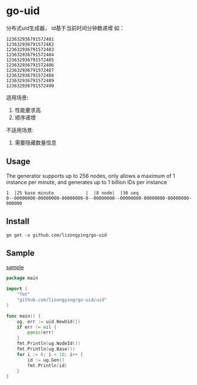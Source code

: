 # go-uid

分布式uid生成器，
id基于当前时间分钟数递增
如：

    123632936791572481
    123632936791572482
    123632936791572483
    123632936791572484
    123632936791572485
    123632936791572486
    123632936791572487
    123632936791572488
    123632936791572489
    123632936791572490

适用场景:

1. 性能要求高
2. 顺序递增

不适用场景:

1. 需要隐藏数量信息

## Usage

The generator supports up to 256 nodes,
only allows a maximum of 1 instance per minute,
and generates up to 1 billion IDs per instance

    1  |25 base minute            |  |8 node|  |30 seq
    0--00000000-00000000-00000000-0--00000000--00000000-00000000-00000000-000000

## Install

```shell
go get -u github.com/lizongying/go-uid
```

## Sample

[sample](./sample)

```go
package main

import (
	"fmt"
	"github.com/lizongying/go-uid/uid"
)

func main() {
	ug, err := uid.NewUid(1)
	if err != nil {
		panic(err)
	}
	fmt.Println(ug.NodeId())
	fmt.Println(ug.Base())
	for i := 0; i < 10; i++ {
		id := ug.Gen()
		fmt.Println(id)
	}
}

```